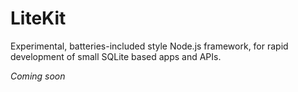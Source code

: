 # LiteKit

Experimental, batteries-included style Node.js framework, for rapid development of small SQLite based apps and APIs.

<i>Coming soon</i>
